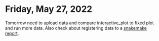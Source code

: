 # Friday, May 27, 2022

Tomorrow need to upload data and compare interactive_plot to fixed plot and run more data.
Also check about registering data to a [snakemake report](https://snakemake.readthedocs.io/en/stable/snakefiles/reporting.html).
